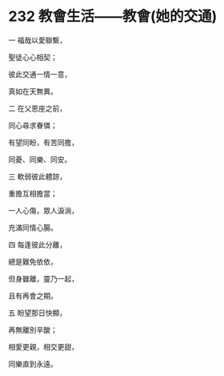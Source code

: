 # 232 教會生活——教會(她的交通)

一 福哉以愛聯繫，

聖徒心心相契；

彼此交通一情一意，

真如在天無異。

二 在父恩座之前，

同心尋求眷憐；

有望同盼，有苦同擔，

同憂、同樂、同安。

三 軟弱彼此體諒，

重擔互相擔當；

一人心傷，眾人淚淌，

充滿同情心腸。

四 每逢彼此分離，

總是難免依依，

但身雖離，靈乃一起，

且有再會之期。

五 盼望那日快顯，

再無離別辛酸；

相愛更親，相交更甜，

同樂直到永遠。

